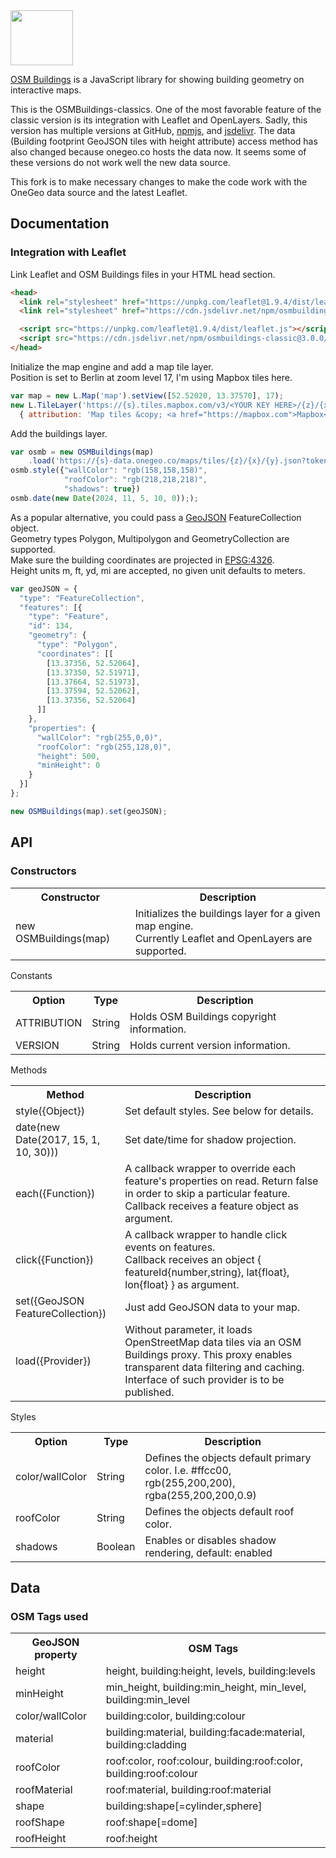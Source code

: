 
<img src="https://osmbuildings.org/logo.svg" width="100" height="88">

[OSM Buildings](https://osmbuildings.org/) is a JavaScript library for showing building geometry on interactive maps. 

This is the OSMBuildings-classics. One of the most favorable feature of the classic version is its integration with Leaflet and OpenLayers. Sadly, this version has multiple versions at GitHub, [npmjs](https://www.npmjs.com/package/osmbuildings-classic), and [jsdelivr](https://www.jsdelivr.com/package/npm/osmbuildings-classic?path=dist). The data (Building footprint GeoJSON tiles with height attribute) access method has also changed because onegeo.co hosts the data now. It seems some of these versions do not work well the new data source.

This fork is to make necessary changes to make the code work with the OneGeo data source and the latest Leaflet.

## Documentation

### Integration with Leaflet

Link Leaflet and OSM Buildings files in your HTML head section.

~~~ html
<head>
  <link rel="stylesheet" href="https://unpkg.com/leaflet@1.9.4/dist/leaflet.css"/>
  <link rel="stylesheet" href="https://cdn.jsdelivr.net/npm/osmbuildings-classic@3.0.0/dist/OSMBuildings.css" />

  <script src="https://unpkg.com/leaflet@1.9.4/dist/leaflet.js"></script>
  <script src="https://cdn.jsdelivr.net/npm/osmbuildings-classic@3.0.0/dist/OSMBuildings-Leaflet.js"></script>
</head>
~~~

Initialize the map engine and add a map tile layer.<br>
Position is set to Berlin at zoom level 17, I'm using Mapbox tiles here.

~~~ javascript
var map = new L.Map('map').setView([52.52020, 13.37570], 17);
new L.TileLayer('https://{s}.tiles.mapbox.com/v3/<YOUR KEY HERE>/{z}/{x}/{y}.png',
  { attribution: 'Map tiles &copy; <a href="https://mapbox.com">Mapbox</a>', maxZoom: 17 }).addTo(map);
~~~

Add the buildings layer.

~~~ javascript
var osmb = new OSMBuildings(map)
    .load('https://{s}-data.onegeo.co/maps/tiles/{z}/{x}/{y}.json?token={Your Key at OneGeo}');
osmb.style({"wallColor": "rgb(158,158,158)",
            "roofColor": "rgb(218,218,218)",
            "shadows": true})
osmb.date(new Date(2024, 11, 5, 10, 0)););
~~~

As a popular alternative, you could pass a <a href="http://www.geojson.org/geojson-spec.html">GeoJSON</a> FeatureCollection object.<br>
Geometry types Polygon, Multipolygon and GeometryCollection are supported.<br>
Make sure the building coordinates are projected in <a href="http://spatialreference.org/ref/epsg/4326/">EPSG:4326</a>.<br>
Height units m, ft, yd, mi are accepted, no given unit defaults to meters.

~~~ javascript
var geoJSON = {
  "type": "FeatureCollection",
  "features": [{
    "type": "Feature",
    "id": 134,
    "geometry": {
      "type": "Polygon",
      "coordinates": [[
        [13.37356, 52.52064],
        [13.37350, 52.51971],
        [13.37664, 52.51973],
        [13.37594, 52.52062],
        [13.37356, 52.52064]
      ]]
    },
    "properties": {
      "wallColor": "rgb(255,0,0)",
      "roofColor": "rgb(255,128,0)",
      "height": 500,
      "minHeight": 0
    }
  }]
};

new OSMBuildings(map).set(geoJSON);
~~~

## API

### Constructors

<table>
<tr>
<th>Constructor</th>
<th>Description</th>
</tr>

<tr>
<td>new OSMBuildings(map)</td>
<td>Initializes the buildings layer for a given map engine.<br>
Currently Leaflet and OpenLayers are supported.</td>
</tr>
</table>

Constants

<table>
<tr>
<th>Option</th>
<th>Type</th>
<th>Description</th>
</tr>

<tr>
<td>ATTRIBUTION</td>
<td>String</td>
<td>Holds OSM Buildings copyright information.</td>
</tr>

<tr>
<td>VERSION</td>
<td>String</td>
<td>Holds current version information.</td>
</tr>
</table>

Methods

<table>
<tr>
<th>Method</th>
<th>Description</th>
</tr>

<tr>
<td>style({Object})</td>
<td>Set default styles. See below for details.</td>
</tr>

<tr>
<td>date(new Date(2017, 15, 1, 10, 30)))</td>
<td>Set date/time for shadow projection.</td>
</tr>

<tr>
<td>each({Function})</td>
<td>A callback wrapper to override each feature's properties on read. Return false in order to skip a particular feature.<br>
Callback receives a feature object as argument.</td>
</tr>

<tr>
<td>click({Function})</td>
<td>A callback wrapper to handle click events on features.<br>
Callback receives an object { featureId{number,string}, lat{float}, lon{float} } as argument.</td>
</tr>

<tr>
<td>set({GeoJSON FeatureCollection})</td>
<td>Just add GeoJSON data to your map.</td>
</tr>

<tr>
<td>load({Provider})</td>
<td>Without parameter, it loads OpenStreetMap data tiles via an OSM Buildings proxy. This proxy enables transparent data filtering and caching.
Interface of such provider is to be published.</td>
</tr>
</table>

Styles

<table>
<tr>
<th>Option</th>
<th>Type</th>
<th>Description</th>
</tr>

<tr>
<td>color/wallColor</td>
<td>String</td>
<td>Defines the objects default primary color. I.e. #ffcc00, rgb(255,200,200), rgba(255,200,200,0.9)</td>
</tr>

<tr>
<td>roofColor</td>
<td>String</td>
<td>Defines the objects default roof color.</td>
</tr>

<tr>
<td>shadows</td>
<td>Boolean</td>
<td>Enables or disables shadow rendering, default: enabled</td>
</tr>
</table>


## Data

### OSM Tags used

<table>
<tr>
<th>GeoJSON property</th>
<th>OSM Tags</th>
</tr>

<tr>
<td>height</td>
<td>height, building:height, levels, building:levels</td>
</tr>

<tr>
<td>minHeight</td>
<td>min_height, building:min_height, min_level, building:min_level</td>
</tr>

<tr>
<td>color/wallColor</td>
<td>building:color, building:colour</td>
</tr>

<tr>
<td>material</td>
<td>building:material, building:facade:material, building:cladding</td>
</tr>

<tr>
<td>roofColor</td>
<td>roof:color, roof:colour, building:roof:color, building:roof:colour</td>
</tr>

<tr>
<td>roofMaterial</td>
<td>roof:material, building:roof:material</td>
</tr>

<tr>
<td>shape</td>
<td>building:shape[=cylinder,sphere]</td>
</tr>

<tr>
<td>roofShape</td>
<td>roof:shape[=dome]</td>
</tr>

<tr>
<td>roofHeight</td>
<td>roof:height</td>
</tr>
</table>
